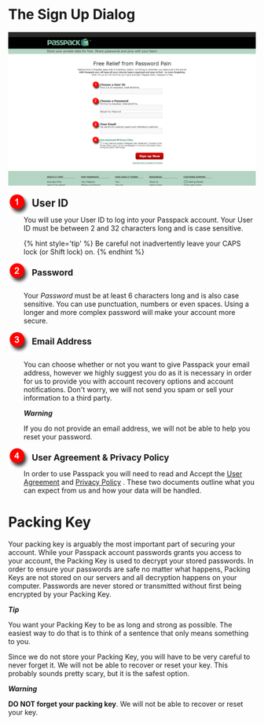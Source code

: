 # The Sign Up Dialog
![](/assets/login-dialog.png)

<!--- Start Step --->
<div>
  <img style="vertical-align:middle" src="/assets/Step 1.png">
  <span style="margin-top: 1.275em; margin-bottom: .85em; font-weight: 700; font-size: 1.5em;">
    <!-- Start Step Title ---------->
    User ID
    <!-- End Step Title ------------>
  </span>
</div>
<div style="margin-left: 2.25em; margin-bottom: 1em;">
  <!--- Start Step Body --->
  You will use your User ID to log into your Passpack account. Your User ID must be between 2 and 32 characters long and is case sensitive.

  {% hint style='tip' %}
  Be careful not inadvertently leave your CAPS lock (or Shift lock) on.
  {% endhint %}
  
  <!--- End Step Body --->
</div>
<!--- End Step --->
 

<div>
<img style="vertical-align:middle" src="/assets/Step 2.png">
<span style="margin-top: 1.275em; margin-bottom: .85em; font-weight: 700; font-size: 1.25em;">Password</span>
</div>

<div style="margin-left: 2.25em; margin-bottom: 1em;">

Your _Password_ must be at least 6 characters long and is also case sensitive. You can use punctuation, numbers or even spaces. Using a longer and more complex password will make your account more secure.
</div>


<div>
<img style="vertical-align:middle" src="/assets/Step 3.png">
<span style="margin-top: 1.275em; margin-bottom: .85em; font-weight: 700; font-size: 1.25em;">Email Address</span>
</div>

<div style="margin-left: 2.25em; margin-bottom: 1em;">


You can choose whether or not you want to give Passpack your email address, however we highly suggest you do as it is necessary in order for us to provide you with account recovery options and account notifications. Don't worry, we will not send you spam or sell your information to a third party.
<div class="alert alert-warning hints-alert">
<div class="hints-icon"><i class="fa fa-lg fa-warning"> <strong>Warning</strong></i></div>
<div class="hints-container">
<p>If you do not provide an email address, we will not be able to help you reset your password.</p>
</div>
</div>
</div>


<div>
<img style="vertical-align:middle" src="/assets/Step 4.png">
<span style="margin-top: 1.275em; margin-bottom: .85em; font-weight: 700; font-size: 1.25em;">User Agreement & Privacy Policy</span>
</div>

<div style="margin-left: 2.25em; margin-bottom: 1em;">
In order to use Passpack you will need to read and Accept the <a href="https://www.passpack.com/en/legal/ua.php">User Agreement</a> and <a href="https://www.passpack.com/privacy/">Privacy Policy</a>
. These two documents outline what you can expect from us and how your data will be handled.
</div>
</div>

# Packing Key

Your packing key is arguably the most important part of securing your account. While your Passpack account passwords grants you access to your account, the Packing Key is used to decrypt your stored passwords. In order to ensure your passwords are safe no matter what happens, Packing Keys are not stored on our servers and all decryption happens on your computer. Passwords are never stored or transmitted without first being encrypted by your Packing Key.

<div class="alert alert-tip hints-alert">
<div class="hints-icon"><i class="fa fa-lg fa-lightbulb-o"> <strong>Tip</strong></i></div>
<div class="hints-container">
<p>You want your Packing Key to be as long and strong as possible. The easiest way to do that is to think of a sentence that only means something to you. </p>
</div>
</div>

Since we do not store your Packing Key, you will have to be very careful to never forget it. We will not be able to recover or reset your key. This probably sounds pretty scary, but it is the safest option.

<div class="alert alert-danger hints-alert">
<div class="hints-icon"><i class="fa fa-lg fa-warning"> <strong>Warning</strong></i></div>
<div class="hints-container">
<p><strong>DO NOT forget your packing key</strong>. We will not be able to recover or reset your key.</p>
</div>
</div>
